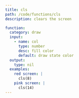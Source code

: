 ```yaml
---
title: cls
path: /code/functions/cls
description: clears the screen

function:
  category: draw
  input:
    - name: col
      type: number
      desc: fill color
      default: draw state color
  output:
    type: nil
  examples:
    red screen: |
      cls(8)
    pink screen: |
      cls(14)
---
```

